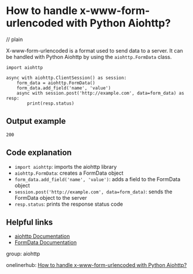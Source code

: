 # How to handle x-www-form-urlencoded with Python Aiohttp?
// plain

X-www-form-urlencoded is a format used to send data to a server. It can be handled with Python Aiohttp by using the `aiohttp.FormData` class.

```
import aiohttp

async with aiohttp.ClientSession() as session:
    form_data = aiohttp.FormData()
    form_data.add_field('name', 'value')
    async with session.post('http://example.com', data=form_data) as resp:
        print(resp.status)
```

## Output example

```
200
```

## Code explanation

- `import aiohttp`: imports the aiohttp library
- `aiohttp.FormData`: creates a FormData object
- `form_data.add_field('name', 'value')`: adds a field to the FormData object
- `session.post('http://example.com', data=form_data)`: sends the FormData object to the server
- `resp.status`: prints the response status code

## Helpful links
- [aiohttp Documentation](https://docs.aiohttp.org/en/stable/)
- [FormData Documentation](https://docs.aiohttp.org/en/stable/client_reference.html#aiohttp.FormData)

group: aiohttp

onelinerhub: [How to handle x-www-form-urlencoded with Python Aiohttp?](https://onelinerhub.com/python-aiohttp/how-to-handle-x-www-form-urlencoded-with-python-aiohttp)